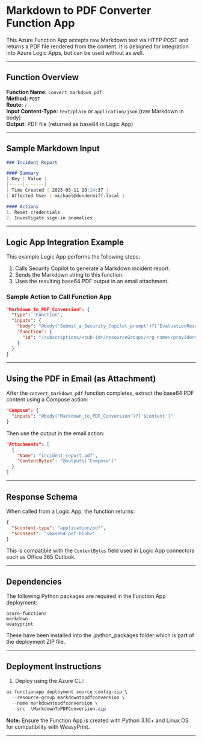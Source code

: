 # Markdown to PDF Converter Function App

This Azure Function App accepts raw Markdown text via HTTP POST and returns a PDF file rendered from the content. It is designed for integration into Azure Logic Apps, but can be used without as well.

---

## Function Overview

**Function Name:** `convert_markdown_pdf`  
**Method:** `POST`  
**Route:** `/`  
**Input Content-Type:** `text/plain` or `application/json` (raw Markdown in body)  
**Output:** PDF file (returned as base64 in Logic App)

---

## Sample Markdown Input

```markdown
### Incident Report

#### Summary
| Key | Value |
|-----|-------|
| Time Created | 2025-03-11 20:14:37 |
| Affected User | michael@dundermiff.local |

#### Actions
1. Reset credentials
2. Investigate sign-in anomalies
```

---

## Logic App Integration Example

This example Logic App performs the following steps:

1. Calls Security Copilot to generate a Markdown incident report.
2. Sends the Markdown string to this function.
3. Uses the resulting base64 PDF output in an email attachment.

### Sample Action to Call Function App

```json
"Markdown_to_PDF_Conversion": {
  "type": "Function",
  "inputs": {
    "body": "@body('Submit_a_Security_Copilot_prompt')?['EvaluationResultContent']",
    "function": {
      "id": "/subscriptions/<sub-id>/resourceGroups/<rg-name>/providers/Microsoft.Web/sites/<function-app-name>/functions/convert_markdown_pdf"
    }
  }
}
```

---

## Using the PDF in Email (as Attachment)

After the `convert_markdown_pdf` function completes, extract the base64 PDF content using a Compose action:

```json
"Compose": {
  "inputs": "@body('Markdown_to_PDF_Conversion')?['$content']"
}
```

Then use the output in the email action:

```json
"Attachments": [
  {
    "Name": "incident_report.pdf",
    "ContentBytes": "@outputs('Compose')"
  }
]
```

---

## Response Schema

When called from a Logic App, the function returns:

```json
{
  "$content-type": "application/pdf",
  "$content": "<base64-pdf-blob>"
}
```

This is compatible with the `ContentBytes` field used in Logic App connectors such as Office 365 Outlook.

---

## Dependencies

The following Python packages are required in the Function App deployment:

```
azure-functions
markdown
weasyprint
```

These have been installed into the .python_packages folder which is part of the deployment ZIP file.  

---

## Deployment Instructions

1. Deploy using the Azure CLI:

```powershell
az functionapp deployment source config-zip \
  --resource-group markdowntopdfconversion \
  --name markdowntopdfconversion \
  --src .\MarkdownToPDFConversion.zip
```

**Note:** Ensure the Function App is created with Python 3.10+ and Linux OS for compatibility with WeasyPrint.

---
